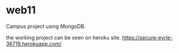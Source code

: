 # web11
Campus project using MongoDB.

the working project can be seen on heroku site.
https://secure-eyrie-36719.herokuapp.com/
